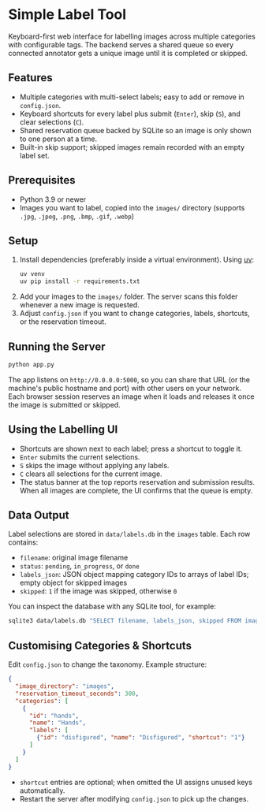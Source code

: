 # Simple Label Tool

Keyboard-first web interface for labelling images across multiple categories with configurable tags. The backend serves a shared queue so every connected annotator gets a unique image until it is completed or skipped.

## Features
- Multiple categories with multi-select labels; easy to add or remove in `config.json`.
- Keyboard shortcuts for every label plus submit (`Enter`), skip (`S`), and clear selections (`C`).
- Shared reservation queue backed by SQLite so an image is only shown to one person at a time.
- Built-in skip support; skipped images remain recorded with an empty label set.

## Prerequisites
- Python 3.9 or newer
- Images you want to label, copied into the `images/` directory (supports `.jpg`, `.jpeg`, `.png`, `.bmp`, `.gif`, `.webp`)

## Setup
1. Install dependencies (preferably inside a virtual environment). Using [uv](https://github.com/astral-sh/uv):
   ```bash
   uv venv
   uv pip install -r requirements.txt
   ```
2. Add your images to the `images/` folder. The server scans this folder whenever a new image is requested.
3. Adjust `config.json` if you want to change categories, labels, shortcuts, or the reservation timeout.

## Running the Server
```bash
python app.py
```

The app listens on `http://0.0.0.0:5000`, so you can share that URL (or the machine's public hostname and port) with other users on your network. Each browser session reserves an image when it loads and releases it once the image is submitted or skipped.

## Using the Labelling UI
- Shortcuts are shown next to each label; press a shortcut to toggle it.
- `Enter` submits the current selections.
- `S` skips the image without applying any labels.
- `C` clears all selections for the current image.
- The status banner at the top reports reservation and submission results. When all images are complete, the UI confirms that the queue is empty.

## Data Output
Label selections are stored in `data/labels.db` in the `images` table. Each row contains:
- `filename`: original image filename
- `status`: `pending`, `in_progress`, or `done`
- `labels_json`: JSON object mapping category IDs to arrays of label IDs; empty object for skipped images
- `skipped`: `1` if the image was skipped, otherwise `0`

You can inspect the database with any SQLite tool, for example:
```bash
sqlite3 data/labels.db "SELECT filename, labels_json, skipped FROM images WHERE status='done';"
```

## Customising Categories & Shortcuts
Edit `config.json` to change the taxonomy. Example structure:
```json
{
  "image_directory": "images",
  "reservation_timeout_seconds": 300,
  "categories": [
    {
      "id": "hands",
      "name": "Hands",
      "labels": [
        {"id": "disfigured", "name": "Disfigured", "shortcut": "1"}
      ]
    }
  ]
}
```
- `shortcut` entries are optional; when omitted the UI assigns unused keys automatically.
- Restart the server after modifying `config.json` to pick up the changes.
